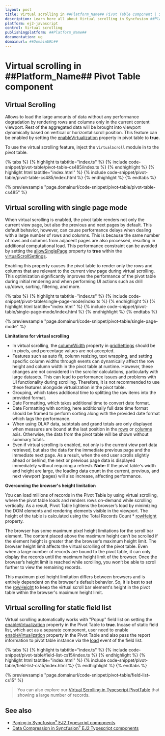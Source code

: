 ```yaml
---
layout: post
title: Virtual scrolling in ##Platform_Name## Pivot Table component | Syncfusion
description: Learn here all about Virtual scrolling in Syncfusion ##Platform_Name## Pivot Table component of Syncfusion Essential JS 2 and more.
platform: ej2-javascript
control: Virtual scrolling 
publishingplatform: ##Platform_Name##
documentation: ug
domainurl: ##DomainURL##
---
```


<!-- markdownlint-disable MD036 -->

# Virtual scrolling in ##Platform_Name## Pivot Table component

## Virtual Scrolling

Allows to load the large amounts of data without any performance degradation by rendering rows and columns only in the current content viewport. Rest of the aggregated data will be brought into viewport dynamically based on vertical or horizontal scroll position. This feature can be enabled by setting the [enableVirtualization](https://ej2.syncfusion.com/documentation/api/pivotview/#enablevirtualization) property in pivot table to **true**.

To use the virtual scrolling feature, inject the `VirtualScroll` module in to the pivot table.

{% tabs %}
{% highlight ts tabtitle="index.ts" %}
{% include code-snippet/pivot-table/pivot-table-cs485/index.ts %}
{% endhighlight %}
{% highlight html tabtitle="index.html" %}
{% include code-snippet/pivot-table/pivot-table-cs485/index.html %}
{% endhighlight %}
{% endtabs %}
          
{% previewsample "page.domainurl/code-snippet/pivot-table/pivot-table-cs485" %}

## Virtual scrolling with single page mode

When virtual scrolling is enabled, the pivot table renders not only the current view page, but also the previous and next pages by default. This default behavior, however, can cause performance delays when dealing with a large number of rows and columns. This is because the same number of rows and columns from adjacent pages are also processed, resulting in additional computational load. This performance constraint can be avoided by setting the [allowSinglePage](https://ej2.syncfusion.com/documentation/api/pivotview/virtualScrollSettings/#allowSinglePage) property to **true** within the [virtualScrollSettings](https://ej2.syncfusion.com/documentation/api/pivotview/virtualScrollSettings/).

Enabling this property causes the pivot table to render only the rows and columns that are relevant to the current view page during virtual scrolling. This optimization significantly improves the performance of the pivot table during initial rendering and when performing UI actions such as drill up/down, sorting, filtering, and more.

{% tabs %}
{% highlight ts tabtitle="index.ts" %}
{% include code-snippet/pivot-table/single-page-mode/index.ts %}
{% endhighlight %}
{% highlight html tabtitle="index.html" %}
{% include code-snippet/pivot-table/single-page-mode/index.html %}
{% endhighlight %}
{% endtabs %}
          
{% previewsample "page.domainurl/code-snippet/pivot-table/single-page-mode" %}

**Limitations for virtual scrolling**

* In virtual scrolling, the [columnWidth](https://ej2.syncfusion.com/documentation/api/pivotview/gridSettings/#columnwidth) property in [gridSettings](https://ej2.syncfusion.com/documentation/api/pivotview/gridSettings/) should be in pixels, and percentage values are not accepted.
* Features such as auto fit, column resizing, text wrapping, and setting specific column widths through events can dynamically affect the row height and column width in the pivot table at runtime. However, these changes are not considered in the scroller calculations, particularly with large datasets. This can lead to performance issues and problems with UI functionality during scrolling. Therefore, it is not recommended to use these features alongside virtualization in the pivot table.
* Grouping, which takes additional time to splitting the raw items into the provided format.
* Date Formatting, which takes additional time to convert date format.
* Date Formatting with sorting, here additionally full date time format should be framed to perform sorting along with the provided date format which lags the performance.
* When using OLAP data, subtotals and grand totals are only displayed when measures are bound at the last position in the [rows](https://ej2.syncfusion.com/documentation/api/pivotview/dataSourceSettings/#rows) or [columns](https://ej2.syncfusion.com/documentation/api/pivotview/dataSourceSettings/#columns) axis. Otherwise, the data from the pivot table will be shown without summary totals.
* Even if virtual scrolling is enabled, not only is the current view port data retrieved, but also the data for the immediate previous page and the immediate next page. As a result, when the end user scrolls slightly ahead or behind, the next or previous page data is displayed immediately without requiring a refresh. **Note:** If the pivot table's width and height are large, the loading data count in the current, previous, and next viewport (pages) will also increase, affecting performance.

**Overcoming the browser's height limitation**

You can load millions of records in the Pivot Table by using virtual scrolling, where the pivot table loads and renders rows on-demand while scrolling vertically. As a result, Pivot Table lightens the browser’s load by minimizing the DOM elements and rendering elements visible in the viewport. The height of the table is calculated using the Total Records Count * [rowHeight](https://ej2.syncfusion.com/documentation/api/pivotview/gridSettings/#rowheight) property.

The browser has some maximum pixel height limitations for the scroll bar element. The content placed above the maximum height can’t be scrolled if the element height is greater than the browser’s maximum height limit. The browser height limit affects the virtual scrolling of the pivot table. Even when a large number of records are bound to the pivot table, it can only display the records until the maximum height limit of the browser. Once the browser’s height limit is reached while scrolling, you won’t be able to scroll further to view the remaining records.

This maximum pixel height limitation differs between browsers and is entirely dependent on the browser's default behavior. So, it is best to set the [rowHeight](https://ej2.syncfusion.com/documentation/api/pivotview/gridSettings/#rowheight) to keep the virtual scroll bar element's height in the pivot table within the browser's maximum height limit.

## Virtual scrolling for static field list

Virtual scrolling automatically works with "Popup" field list on setting the [enableVirtualization](https://ej2.syncfusion.com/documentation/api/pivotview/#enablevirtualization) property in the Pivot Table to **true**. Incase of static field list, which act as a separate component, user need to enable [enableVirtualization](https://ej2.syncfusion.com/documentation/api/pivotview/#enablevirtualization) property in the Pivot Table and also pass the report information to pivot table instance via the [load](https://ej2.syncfusion.com/documentation/api/pivotview/#load) event of the field list.

{% tabs %}
{% highlight ts tabtitle="index.ts" %}
{% include code-snippet/pivot-table/field-list-cs15/index.ts %}
{% endhighlight %}
{% highlight html tabtitle="index.html" %}
{% include code-snippet/pivot-table/field-list-cs15/index.html %}
{% endhighlight %}
{% endtabs %}
          
{% previewsample "page.domainurl/code-snippet/pivot-table/field-list-cs15" %}

> You can also explore our [Virtual Scrolling in Typescript PivotTable](https://ej2.syncfusion.com/demos/#/material/pivot-table/virtual-scrolling.html) that showing a large number of records.

## See also

* [Paging in Syncfusion<sup style="font-size:70%">&reg;</sup> EJ2 Typescript components](./paging)
* [Data Compression in Syncfusion<sup style="font-size:70%">&reg;</sup> EJ2 Typescript components](./data-compression)